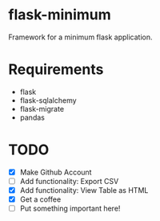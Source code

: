 # flask-minimum
Framework for a minimum flask application.

# Requirements
- flask
- flask-sqlalchemy
- flask-migrate
- pandas

# TODO
- [x] Make Github Account
- [ ] Add functionality: Export CSV
- [x] Add functionality: View Table as HTML
- [x] Get a coffee
- [ ] Put something important here!
